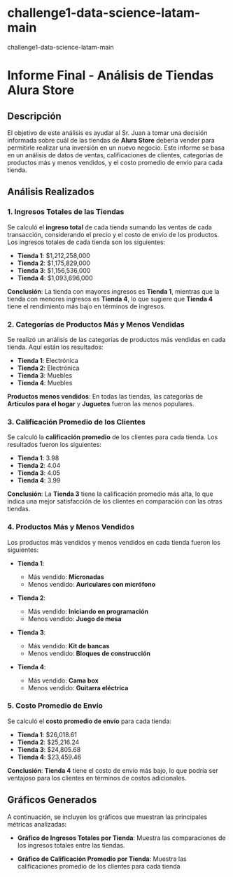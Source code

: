 # challenge1-data-science-latam-main
challenge1-data-science-latam-main

# Informe Final - Análisis de Tiendas Alura Store

## Descripción

El objetivo de este análisis es ayudar al Sr. Juan a tomar una decisión informada sobre cuál de las tiendas de **Alura Store** debería vender para permitirle realizar una inversión en un nuevo negocio. Este informe se basa en un análisis de datos de ventas, calificaciones de clientes, categorías de productos más y menos vendidos, y el costo promedio de envío para cada tienda.

## Análisis Realizados

### 1. **Ingresos Totales de las Tiendas**
Se calculó el **ingreso total** de cada tienda sumando las ventas de cada transacción, considerando el precio y el costo de envío de los productos. Los ingresos totales de cada tienda son los siguientes:

- **Tienda 1**: $1,212,258,000
- **Tienda 2**: $1,175,829,000
- **Tienda 3**: $1,156,536,000
- **Tienda 4**: $1,093,696,000

**Conclusión**: La tienda con mayores ingresos es **Tienda 1**, mientras que la tienda con menores ingresos es **Tienda 4**, lo que sugiere que **Tienda 4** tiene el rendimiento más bajo en términos de ingresos.

### 2. **Categorías de Productos Más y Menos Vendidas**
Se realizó un análisis de las categorías de productos más vendidas en cada tienda. Aquí están los resultados:

- **Tienda 1**: Electrónica
- **Tienda 2**: Electrónica
- **Tienda 3**: Muebles
- **Tienda 4**: Muebles

**Productos menos vendidos**: En todas las tiendas, las categorías de **Artículos para el hogar** y **Juguetes** fueron las menos populares.

### 3. **Calificación Promedio de los Clientes**
Se calculó la **calificación promedio** de los clientes para cada tienda. Los resultados fueron los siguientes:

- **Tienda 1**: 3.98
- **Tienda 2**: 4.04
- **Tienda 3**: 4.05
- **Tienda 4**: 3.99

**Conclusión**: La **Tienda 3** tiene la calificación promedio más alta, lo que indica una mejor satisfacción de los clientes en comparación con las otras tiendas.

### 4. **Productos Más y Menos Vendidos**
Los productos más vendidos y menos vendidos en cada tienda fueron los siguientes:

- **Tienda 1**:
  - Más vendido: **Micronadas**
  - Menos vendido: **Auriculares con micrófono**

- **Tienda 2**:
  - Más vendido: **Iniciando en programación**
  - Menos vendido: **Juego de mesa**

- **Tienda 3**:
  - Más vendido: **Kit de bancas**
  - Menos vendido: **Bloques de construcción**

- **Tienda 4**:
  - Más vendido: **Cama box**
  - Menos vendido: **Guitarra eléctrica**

### 5. **Costo Promedio de Envío**
Se calculó el **costo promedio de envío** para cada tienda:

- **Tienda 1**: $26,018.61
- **Tienda 2**: $25,216.24
- **Tienda 3**: $24,805.68
- **Tienda 4**: $23,459.46

**Conclusión**: **Tienda 4** tiene el costo de envío más bajo, lo que podría ser ventajoso para los clientes en términos de costos adicionales.

## Gráficos Generados

A continuación, se incluyen los gráficos que muestran las principales métricas analizadas:

- **Gráfico de Ingresos Totales por Tienda**:
  Muestra las comparaciones de los ingresos totales entre las tiendas.

- **Gráfico de Calificación Promedio por Tienda**:
  Muestra las calificaciones promedio de los clientes para cada tienda

